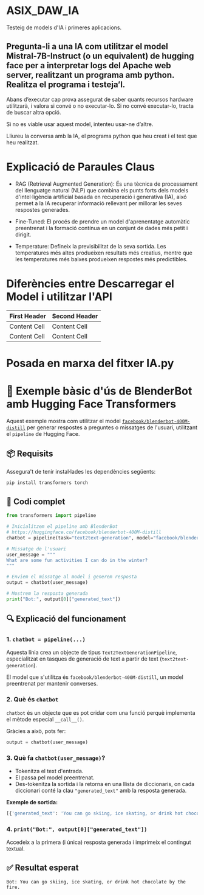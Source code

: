 # ASIX_DAW_IA
Testeig de models d'IA i primeres aplicacions.


## Pregunta-li a una IA com utilitzar el model Mistral-7B-Instruct (o un equivalent) de hugging face per a interpretar logs del Apache web server, realitzant un programa amb python. Realitza el programa i testeja’l.

Abans d’executar cap prova assegurat de saber quants recursos hardware utilitzarà, i valora si convé o no executar-lo. Si no convé executar-lo, tracta de buscar altra opció. 

Si no es viable usar aquest model, intenteu usar-ne d’altre.

Lliureu la conversa amb la IA, el programa python que heu creat i el test que heu realitzat.


# Explicació de Paraules Claus
- RAG (Retrieval Augmented Generation): És una tècnica de processament del llenguatge natural (NLP) que combina els punts forts dels models d'intel·ligència artificial basada en recuperació i generativa (IA), aixó permet a la IA recuperar informació rellevant per millorar les seves respostes generades.

- Fine-Tuned: El procés de prendre un model d'aprenentatge automàtic preentrenat i la formació contínua en un conjunt de dades més petit i dirigit.

- Temperature: Defineix la previsibilitat de la seva sortida. Les temperatures més altes produeixen resultats més creatius, mentre que les temperatures més baixes produeixen respostes més predictibles.



# Diferències entre Descarregar el Model i utilitzar l'API

| First Header  | Second Header |
| ------------- | ------------- |
| Content Cell  | Content Cell  |
| Content Cell  | Content Cell  |

# Posada en marxa del fitxer IA.py

















# 🤖 Exemple bàsic d'ús de BlenderBot amb Hugging Face Transformers

Aquest exemple mostra com utilitzar el model [`facebook/blenderbot-400M-distill`](https://huggingface.co/facebook/blenderbot-400M-distill) per generar respostes a preguntes o missatges de l'usuari, utilitzant el `pipeline` de Hugging Face.

## 📦 Requisits

Assegura't de tenir instal·lades les dependències següents:

```bash
pip install transformers torch
```

## 📜 Codi complet

```python
from transformers import pipeline

# Inicialitzem el pipeline amb BlenderBot
# https://huggingface.co/facebook/blenderbot-400M-distill
chatbot = pipeline(task="text2text-generation", model="facebook/blenderbot-400M-distill")

# Missatge de l'usuari
user_message = """
What are some fun activities I can do in the winter?
"""

# Enviem el missatge al model i generem resposta
output = chatbot(user_message)

# Mostrem la resposta generada
print("Bot:", output[0]["generated_text"])
```

## 🔍 Explicació del funcionament

### 1. `chatbot = pipeline(...)`

Aquesta línia crea un objecte de tipus `Text2TextGenerationPipeline`, especialitzat en tasques de generació de text a partir de text (`text2text-generation`).

El model que s'utilitza és `facebook/blenderbot-400M-distill`, un model preentrenat per mantenir converses.

### 2. Què és `chatbot`

`chatbot` és un objecte que es pot cridar com una funció perquè implementa el mètode especial `__call__()`.

Gràcies a això, pots fer:

```python
output = chatbot(user_message)
```

### 3. Què fa `chatbot(user_message)`?

- Tokenitza el text d'entrada.
- El passa pel model preentrenat.
- Des-tokenitza la sortida i la retorna en una llista de diccionaris, on cada diccionari conté la clau `"generated_text"` amb la resposta generada.

**Exemple de sortida:**

```python
[{'generated_text': 'You can go skiing, ice skating, or drink hot chocolate by the fire.'}]
```

### 4. `print("Bot:", output[0]["generated_text"])`

Accedeix a la primera (i única) resposta generada i imprimeix el contingut textual.

## ✅ Resultat esperat

```
Bot: You can go skiing, ice skating, or drink hot chocolate by the fire.
```
